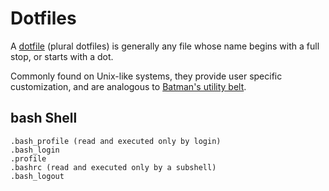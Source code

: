 # Dotfiles

A [dotfile][1] (plural dotfiles) is generally any file whose name begins with a full stop, or starts with a dot.

Commonly found on Unix-like systems, they provide user specific customization, and are analogous to [Batman's utility belt][2].

## bash Shell

```
.bash_profile (read and executed only by login)
.bash_login
.profile
.bashrc (read and executed only by a subshell)
.bash_logout
```

[1]: https://en.wikipedia.org/wiki/Dot-file
[2]: https://en.wikipedia.org/wiki/Batman%27s_utility_belt
